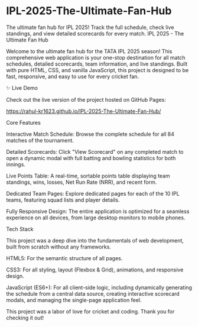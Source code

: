 # IPL-2025-The-Ultimate-Fan-Hub
The ultimate fan hub for IPL 2025! Track the full schedule, check live standings, and view detailed scorecards for every match.
IPL 2025 - The Ultimate Fan Hub

Welcome to the ultimate fan hub for the TATA IPL 2025 season! This comprehensive web application is your one-stop destination for all match schedules, detailed scorecards, team information, and live standings. Built with pure HTML, CSS, and vanilla JavaScript, this project is designed to be fast, responsive, and easy to use for every cricket fan.

✨ Live Demo

Check out the live version of the project hosted on GitHub Pages:

https://rahul-kr1623.github.io/IPL-2025-The-Ultimate-Fan-Hub/

Core Features

Interactive Match Schedule: Browse the complete schedule for all 84 matches of the tournament.

Detailed Scorecards: Click "View Scorecard" on any completed match to open a dynamic modal with full batting and bowling statistics for both innings.

Live Points Table: A real-time, sortable points table displaying team standings, wins, losses, Net Run Rate (NRR), and recent form.

Dedicated Team Pages: Explore dedicated pages for each of the 10 IPL teams, featuring squad lists and player details.

Fully Responsive Design: The entire application is optimized for a seamless experience on all devices, from large desktop monitors to mobile phones.

Tech Stack

This project was a deep dive into the fundamentals of web development, built from scratch without any frameworks.

HTML5: For the semantic structure of all pages.

CSS3: For all styling, layout (Flexbox & Grid), animations, and responsive design.

JavaScript (ES6+): For all client-side logic, including dynamically generating the schedule from a central data source, creating interactive scorecard modals, and managing the single-page application feel.


This project was a labor of love for cricket and coding. Thank you for checking it out!
